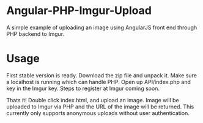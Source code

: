 # Angular-PHP-Imgur-Upload
A simple example of uploading an image using AngularJS front end through PHP backend to Imgur.

# Usage
First stable version is ready. Download the zip file and unpack it. Make sure a localhost is running which can handle PHP. Open up API/index.php and key in the Imgur key. Steps to register at Imgur coming soon. 

Thats it! Double click index.html, and upload an image. Image will be uploaded to Imgur via PHP and the URL of the image will be returned. This currently only supports anonymous uploads without user authentication.
